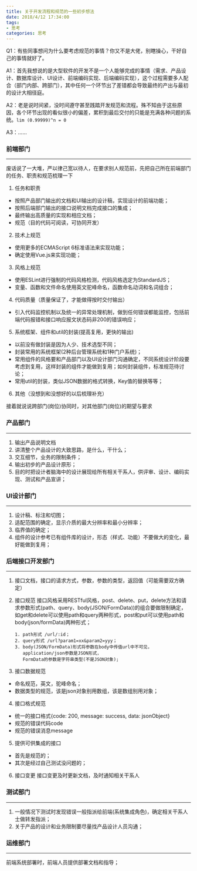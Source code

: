```yaml
---
title: 关于开发流程和规范的一些初步想法
date: 2018/4/12 17:34:00 
tags:
- 思考
categories: 思考
---
```

Q1：有些同事想问为什么要考虑规范的事情？你又不是大佬，别瞎操心，干好自己的事情就好了。

A1：首先我想说的是大型软件的开发不是一个人能够完成的事情（需求、产品设计、数据库设计、UI设计、前端编码实现、后端编码实现），这个过程需要多人配合（部门内部、跨部门），其中任何一个环节出了差错都会导致最终的产出与最初的设计大相径庭。

A2：老是说时间紧，没时间遵守甚至践踏开发规范和流程。殊不知由于这些原因，各个环节出现的看似很小的偏差，累积到最后交付的只能是充满各种问题的系统。`lim (0.99999)^n = 0`

A3：......<!-- more -->

### 前端部门
------
废话说了一大堆，严以律己宽以待人，在要求别人规范前，先把自己所在前端部门的任务、职责和规范梳理一下
1. 任务和职责
  * 按照产品部门输出的文档和UI输出的设计稿，实现设计的前端功能；
  * 按照后端部门输出的接口说明文档完成接口的集成；
  * 最终输出高质量的实现和相应文档；
  * 规范（目的代码可阅读，可协同开发）
2. 技术上规范
  * 使用更多的ECMAScript 6标准语法来实现功能；
  * 确定使用Vue.js来实现功能；
3. 风格上规范
  * 使用ESLint进行强制的代码风格检测，代码风格选定为StandardJS；
  * 变量、函数和文件命名使用英文驼峰命名，函数命名动词和名词组合；
4. 代码质量（质量保证了，才能做得按时交付输出）
  * 引入代码监控机制以及统一的异常处理机制，做到任何错误都能监控，包括前端代码报错和接口响应报文状态码非200的错误响应；
5. 系统框架、组件和util的封装(提高复用，更快的输出)
  * 以前没有做封装是因为人少、技术选型不同；
  * 封装常用的系统框架(2种后台管理系统和1种门户系统)；
  * 常用组件的风格要和产品部门以及UI设计部门沟通确定，不同系统设计阶段要考虑到复用，这样封装的组件才能做到复用；如何封装组件，标准规范待讨论；
  * 常用util的封装，类似JSON数据的格式转换，Key值的替换等等；
6. 其他（没想到和没想好的以后梳理补充）


接着就说说跨部门(岗位)协同时，对其他部门(岗位)的期望与要求
###  产品部门
------
1. 输出产品说明文档    
2. 讲清整个产品设计的大致思路，是什么，干什么；
3. 交互细节，业务的限制条件；
4. 输出初步的产品设计原形；
5. 目的时把设计者脑海中的设计展现给所有相关干系人，供评审、设计、编码实现、测试和产品宣讲；

###  UI设计部门
------
1. 设计稿、标注和切图；
2. 适配范围的确定，显示介质的最大分辨率和最小分辨率；
3. 临界值的确定；
4. 组件的设计参考已有组件库的设计，形态（样式、功能）不要做大的变化，最好能做到复用；

###  后端接口开发部门
------
1. 接口文档，接口的请求方式，参数，参数的类型，返回值（可能需要双方确定）
2. 接口规范
接口风格采用RESTful风格，post、delete、put，delete方法和请求参数形式(path、query、body(JSON/FormData))的组合要做限制确定，如get和delete可以使用path和query两种形式，post和put可以使用path和body(json/formData)两种形式；
   ```
   1. path形式 /url/:id；
   2. query形式 /url?param1=xx&param2=yyy；
   3. body(JSON/FormData)形式将参数在body中传值url中不可见，
      application/json参数是JSON形式，
      FormData的参数是字符串类型(不是JSON对象);
   ```

3. 接口数据规范
  * 命名规范，英文，驼峰命名；
  * 数据类型的规范，该是json对象别用数组，该是数组别用对象；
4. 接口格式规范
  * 统一的接口格式{code: 200, message: success, data: jsonObject}
  * 规范的错误代码code
  * 规范的错误消息message
5. 提供可供集成的接口
  * 首先是规范的；
  * 其次是经过自己测试没问题的；
6. 接口变更
接口变更及时更新文档，及时通知相关干系人

###  测试部门
------
1. 一般情况下测试时发现错误一般指派给前端(系统集成角色)，确定相关干系人士做转发指派；
2. 关于产品的设计和业务限制要尽量找产品设计人员沟通；

###  运维部门
------
前端系统部署时，前端人员提供部署文档和指导；

